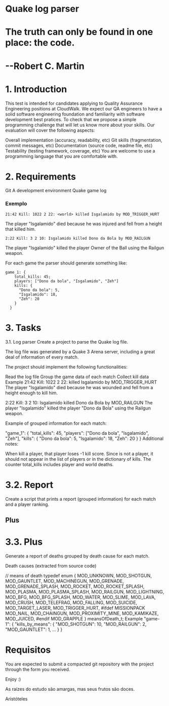 # Quake log parser



# The truth can only be found in one place: the code.

# --Robert C. Martin

# 1. Introduction
This test is intended for candidates applying to Quality Assurance Engineering positions at CloudWalk. We expect our QA engineers to have a solid software engineering foundation and familiarity with software development best pratices. To check that we propose a simple programming challenge that will let us know more about your skills. Our evaluation will cover the following aspects:

Overall implementation (accuracy, readability, etc)
Git skills (fragmentation, commit messages, etc)
Documentation (source code, readme file, etc)
Testability (testing framework, coverage, etc)
You are welcome to use a programming language that you are comfortable with.
#

# 2. Requirements
Git
A development environment
Quake game log

### Exemplo

  	21:42 Kill: 1022 2 22: <world> killed Isgalamido by MOD_TRIGGER_HURT
  
  The player "Isgalamido" died because he was injured and fell from a height that killed him.

  	2:22 Kill: 3 2 10: Isgalamido killed Dono da Bola by MOD_RAILGUN
  
 The player "Isgalamido" killed the player Owner of the Ball using the Railgun weapon.
  
For each game the parser should generate something like:

    game_1: {
	    total_kills: 45;
	    players: ["Dono da bola", "Isgalamido", "Zeh"]
	    kills: {
	      "Dono da bola": 5,
	      "Isgalamido": 18,
	      "Zeh": 20
	    }
	  }



# 3. Tasks
3.1. Log parser
Create a project to parse the Quake log file.

The log file was generated by a Quake 3 Arena server, including a great deal of information of every match.

The project should implement the following functionalities:

Read the log file
Group the game data of each match
Collect kill data
Example
21:42 Kill: 1022 2 22: <world> killed Isgalamido by MOD_TRIGGER_HURT
The player "Isgalamido" died because he was wounded and fell from a height enough to kill him.

2:22 Kill: 3 2 10: Isgalamido killed Dono da Bola by MOD_RAILGUN
The player "Isgalamido" killed the player "Dono da Bola" using the Railgun weapon.

Example of grouped information for each match:

"game_1": {
"total_kills": 45,
"players": ["Dono da bola", "Isgalamido", "Zeh"],
"kills": {
  "Dono da bola": 5,
  "Isgalamido": 18,
  "Zeh": 20
  }
}
Additional notes:

When <world> kill a player, that player loses -1 kill score.
Since <world> is not a player, it should not appear in the list of players or in the dictionary of kills.
The counter total_kills includes player and world deaths.


# 3.2. Report
Create a script that prints a report (grouped information) for each match and a player ranking.

## Plus

# 3.3. Plus
Generate a report of deaths grouped by death cause for each match.

Death causes (extracted from source code)

// means of death
typedef enum {
  MOD_UNKNOWN,
  MOD_SHOTGUN,
  MOD_GAUNTLET,
  MOD_MACHINEGUN,
  MOD_GRENADE,
  MOD_GRENADE_SPLASH,
  MOD_ROCKET,
  MOD_ROCKET_SPLASH,
  MOD_PLASMA,
  MOD_PLASMA_SPLASH,
  MOD_RAILGUN,
  MOD_LIGHTNING,
  MOD_BFG,
  MOD_BFG_SPLASH,
  MOD_WATER,
  MOD_SLIME,
  MOD_LAVA,
  MOD_CRUSH,
  MOD_TELEFRAG,
  MOD_FALLING,
  MOD_SUICIDE,
  MOD_TARGET_LASER,
  MOD_TRIGGER_HURT,
#ifdef MISSIONPACK
  MOD_NAIL,
  MOD_CHAINGUN,
  MOD_PROXIMITY_MINE,
  MOD_KAMIKAZE,
  MOD_JUICED,
#endif
  MOD_GRAPPLE
} meansOfDeath_t;
Example
"game-1": {
  "kills_by_means": {
    "MOD_SHOTGUN": 10,
    "MOD_RAILGUN": 2,
    "MOD_GAUNTLET": 1,
    ...
  }
}

# Requisitos

You are expected to submit a compacted git repository with the project through the form you received.

Enjoy :)

As raízes do estudo são amargas, mas seus frutos são doces.

Aristóteles
